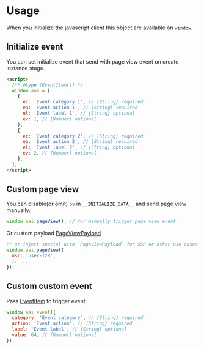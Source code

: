 # Usage

When you initialize the javascript client this object are available on `window`.

## Initialize event

You can set initialize event that send with page view event on create instance stage.

```html
<script>
  /** @type {EventItem[]} */
  window.aae = [
    {
      ec: 'Event category 1', // {String} required
      ea: 'Event action 1', // {String} required
      el: 'Event label 1', // {String} optional
      ev: 1, // {Number} optional
    },
    {
      ec: 'Event category 2', // {String} required
      ea: 'Event action 2', // {String} required
      el: 'Event label 2', // {String} optional
      ev: 2, // {Number} optional
    },
  ];
</script>
```

## Custom page view

You can disable(or omit) `pv` in `__INITIALIZE_DATA__` and send page view manually.

```javascript
window.aai.pageView(); // for manually trigger page view event
```

Or custom payload [PageViewPayload](https://github.com/aasaam/analytics-client/blob/master/index.d.ts)

```javascript
// or inject special with `PageViewPayload` for SSR or other use cases
window.aai.pageView({
  usr: 'user-128',
  // ...
});
```

## Custom custom event

Pass [EventItem](https://github.com/aasaam/analytics-client/blob/master/index.d.ts) to trigger event.

```javascript
window.aai.event({
  category: 'Event category', // {String} required
  action: 'Event action', // {String} required
  label: 'Event label', // {String} optional
  value: 64, // {Number} optional
});
```
